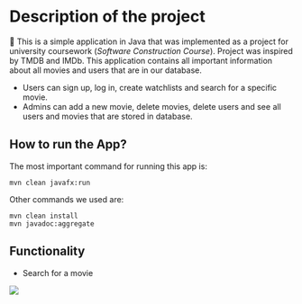 # Description of the project


:movie_camera: This is a simple application in Java that was implemented as a project for university coursework (*Software Construction Course*). Project was inspired by TMDB and IMDb.
This application contains all important information about all movies and users that are in our database.

* Users can sign up, log in, create watchlists and search for a specific movie. 
* Admins can add a new movie, delete movies, delete users and see all users and movies that are stored in database.


## How to run the App?

The most important command for running this app is:
```
mvn clean javafx:run
```
Other commands we used are:
```
mvn clean install
mvn javadoc:aggregate
```

## Functionality

* Search for a movie


![](https://raw.githubusercontent.com/search.gif)
